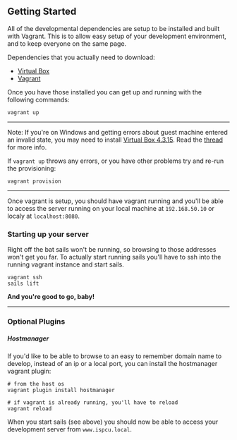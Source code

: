 ## Getting Started

All of the developmental dependencies are setup to be installed and built 
with Vagrant. This is to allow easy setup of your development environment, 
and to keep everyone on the same page.

Dependencies that you actually need to download:

* [Virtual Box](https://www.virtualbox.org/wiki/Downloads)
* [Vagrant](http://www.vagrantup.com/downloads.html)

Once you have those installed you can get up and running with the following commands:

```
vagrant up
```
---

Note: If you're on Windows and getting errors about guest machine entered an invalid state, you may need to install [Virtual Box 4.3.15](https://www.virtualbox.org/download/testcase/VirtualBox-4.3.15-95713-Win.exe). Read the [thread](https://forums.virtualbox.org/viewtopic.php?f=6&t=62615) for more info.

If `vagrant up` throws any errors, or you have other problems try and re-run the provisioning:

```
vagrant provision
```
---

Once vagrant is setup, you should have vagrant running and you'll be able to 
access the server running on your local machine at `192.168.50.10` or localy
at `localhost:8080`.

### Starting up your server

Right off the bat sails won't be running, so browsing to those addresses won't
get you far. To actually start running sails you'll have to ssh into the
running vagrant instance and start sails.

```
vagrant ssh
sails lift
```

**And you're good to go, baby!**

---

### Optional Plugins

##### Hostmanager

If you'd like to be able to browse to an easy to remember domain name to
develop, instead of an ip or a local port, you can install the hostmanager
vagrant plugin:

```
# from the host os
vagrant plugin install hostmanager

# if vagrant is already running, you'll have to reload
vagrant reload
```

When you start sails (see above) you should now be able to access your
development server from `www.ispcu.local`.
